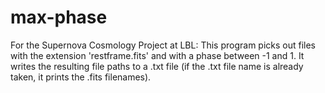 # max-phase

For the Supernova Cosmology Project at LBL:
This program picks out files with the extension 'restframe.fits' and with a phase between -1 and 1. It writes the resulting file paths to a .txt file (if the .txt file name is already taken, it prints the .fits filenames).
